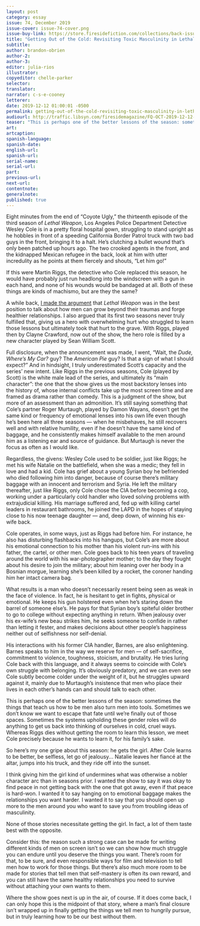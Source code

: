 ```yaml
---
layout: post
category: essay
issue: 74, December 2019
issue-cover: issue-74-cover.png
issue-buy-link: https://store.firesidefiction.com/collections/back-issues/products/fireside-magazine-issue-74-december-2019
title: "Getting Out of the Cold: Revisiting Toxic Masculinity in Lethal Weapon"
subtitle:
author: brandon-obrien
author-2:
author-3:
editor: julia-rios
illustrator:
copyeditor: chelle-parker
selector:
translator:
narrator: c-s-e-cooney
letterer:
date: 2019-12-12 01:00:01 -0500
permalink: getting-out-of-the-cold-revisiting-toxic-masculinity-in-lethal-weapon
audiourl: http://traffic.libsyn.com/firesidemagazine/FQ-OCT-2019-12-12-Getting_Out_of_the_Cold-_Revisiting_Toxic_Masculinity_in_Lethal_Weapon.mp3
teaser: "This is perhaps one of the better lessons of the season: sometimes, the things that teach us how to be men also turn men into tools."
art:
artcaption:
spanish-language:
spanish-date:
english-url:
spanish-url:
serial-name:
serial-url:
part:
previous-url:
next-url:
contentnote:
generalnote:
published: true
---
```


Eight minutes from the end of “Coyote Ugly,” the thirteenth episode of the third season of _Lethal Weapon_, Los Angeles Police Department Detective Wesley Cole is in a pretty floral hospital gown, struggling to stand upright as he hobbles in front of a speeding California Border Patrol truck with two bad guys in the front, bringing it to a halt. He’s clutching a bullet wound that’s only been patched up hours ago. The two crooked agents in the front, and the kidnapped Mexican refugee in the back, look at him with utter incredulity as he points at them fiercely and shouts, “Let him go!”

If this were Martin Riggs, the detective who Cole replaced this season, he would have probably just run headlong into the windscreen with a gun in each hand, and none of his wounds would be bandaged at all. Both of these things are kinds of machismo, but are they the same?

A while back, [I made the argument](https://firesidefiction.com/getting-men-off-ledges) that _Lethal Weapon_ was in the best position to talk about how men can grow beyond their traumas and forge healthier relationships. I also argued that its first two seasons never truly fulfilled that, giving us a hero with overwhelming hurt who struggled to learn those lessons but ultimately took that hurt to the grave. With Riggs, played then by Clayne Crawford, now out of the show, the hero role is filled by a new character played by Sean William Scott.

Full disclosure, when the announcement was made, I went, “Wait, the _Dude, Where’s My Car?_ guy? The _American Pie_ guy? Is that a sign of what I should expect?” And in hindsight, I truly underestimated Scott’s capacity and the series’ new intent. Like Riggs in the previous seasons, Cole (played by Scott) is the white male lead of the series, and ultimately its “main character”: the one that the show gives us the most backstory lenses into the history of, whose internal conflicts take up the most screen time and are framed as drama rather than comedy. This is a judgment of the show, but more of an assessment than an admonition. It’s still saying something that Cole’s partner Roger Murtaugh, played by Damon Wayans, doesn’t get the same kind or frequency of emotional lenses into his own life even though he’s been here all three seasons — when he misbehaves, he still recovers well and with relative humility, even if he doesn’t have the same kind of baggage, and he consistently makes himself available to the men around him as a listening ear and source of guidance. But Murtaugh is never the focus as often as I would like.

Regardless, the givens: Wesley Cole used to be soldier, just like Riggs; he met his wife Natalie on the battlefield, when she was a medic; they fell in love and had a kid. Cole has grief about a young Syrian boy he befriended who died following him into danger, because of course there’s military baggage with an innocent and terrorism and Syria. He left the military thereafter, just like Riggs, only Cole chose the CIA before becoming a cop, working under a particularly cold handler who loved solving problems with extrajudicial killing. His marriage suffered and, fed up with killing cartel leaders in restaurant bathrooms, he joined the LAPD in the hopes of staying close to his now teenage daughter — and, deep down, of winning his ex-wife back.

Cole operates, in some ways, just as Riggs had before him. For instance, he also has disturbing flashbacks into his hangups, but Cole’s are more about his emotional connection to his mother than his violent run-ins with his father, the cartel, or other men. Cole goes back to his teen years of traveling around the world with his war-photographer mother; to the day they fought about his desire to join the military; about him leaning over her body in a Bosnian morgue, learning she’s been killed by a rocket, the coroner handing him her intact camera bag.

What results is a man who doesn’t necessarily resent being seen as weak in the face of violence. In fact, he is hesitant to get in fights, physical or emotional. He keeps his gun holstered even when he’s staring down the barrel of someone else’s. He pays for that Syrian boy’s spiteful older brother to go to college without expecting anything in return. When jealousy over his ex-wife’s new beau strikes him, he seeks someone to confide in rather than letting it fester, and makes decisions about other people’s happiness neither out of selfishness nor self-denial.

His interactions with his former CIA handler, Barnes, are also enlightening. Barnes speaks to him in the way we reserve for men — of self-sacrifice, commitment to violence, toughness, stoicism, and brutality. He tries luring Cole back with this language, and it always seems to coincide with Cole’s own struggle with belonging. It’s obviously predatory, and we can even see Cole subtly become colder under the weight of it, but he struggles upward against it, mainly due to Murtaugh’s insistence that men who place their lives in each other’s hands can and should talk to each other.

This is perhaps one of the better lessons of the season: sometimes the things that teach us how to be men also turn men into tools. Sometimes we don’t know we want to escape that fate until we’re finally out of those spaces. Sometimes the systems upholding these gender roles will do anything to get us back into thinking of ourselves in cold, cruel ways. Whereas Riggs dies without getting the room to learn this lesson, we meet Cole precisely because he wants to learn it, for his family’s sake.

So here’s my one gripe about this season: he gets the girl. After Cole learns to be better, be selfless, let go of jealousy... Natalie leaves her fiancé at the altar, jumps into his truck, and they ride off into the sunset.

I think giving him the girl kind of undermines what was otherwise a nobler character arc than in seasons prior. I wanted the show to say it was okay to find peace in not getting back with the one that got away, even if that peace is hard-won. I wanted it to say hanging on to emotional baggage makes the relationships you want harder. I wanted it to say that you should open up more to the men around you who want to save you from troubling ideas of masculinity.

None of those stories necessitate getting the girl. In fact, a lot of them taste best with the opposite.

Consider this: the reason such a strong case can be made for writing different kinds of men on screen isn’t so we can show how much struggle you can endure until you deserve the things you want. There’s room for that, to be sure, and even responsible ways for film and television to tell men how to work for those things. But there’s also much more room to be made for stories that tell men that self-mastery is often its own reward, and you can still have the same healthy relationships you need to survive without attaching your own wants to them.

Where the show goes next is up in the air, of course. If it does come back, I can only hope this is the midpoint of that story, where a man’s final closure isn’t wrapped up in finally getting the things we tell men to hungrily pursue, but in truly learning how to be our best without them.
